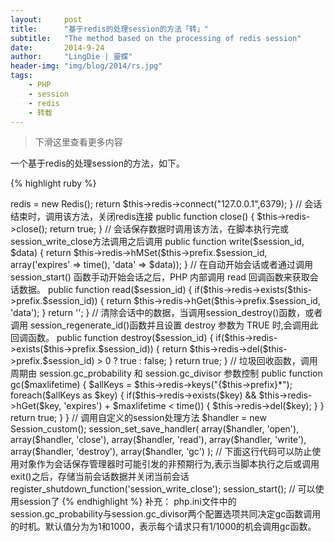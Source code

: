 ```yaml
---
layout:     post
title:      "基于redis的处理session的方法「转」"
subtitle:   "The method based on the processing of redis session"
date:       2014-9-24
author:     "LingDie | 靈蝶"
header-img: "img/blog/2014/rs.jpg"
tags:
    - PHP
    - session
    - redis
    - 转载
---
```


> 下滑这里查看更多内容

一个基于redis的处理session的方法，如下。

{% highlight ruby %}

  <?php
  class Session_custom {
      private $redis; // redis实例
      private $prefix = 'sess_'; // session_id前缀
      
      // 会话开始时，会执行该方法，连接redis服务器
      public function open($path, $name) {
          $this->redis = new Redis();
          return $this->redis->connect("127.0.0.1",6379);
     }
     
     // 会话结束时，调用该方法，关闭redis连接
     public function close() {
         $this->redis->close();
         return true;
     }
     
     // 会话保存数据时调用该方法，在脚本执行完或session_write_close方法调用之后调用
     public function write($session_id, $data) {
         return $this->redis->hMSet($this->prefix.$session_id, array('expires' => time(), 'data' => $data));
     }
     
     // 在自动开始会话或者通过调用 session_start() 函数手动开始会话之后，PHP 内部调用 read 回调函数来获取会话数据。
     public function read($session_id) {
         if($this->redis->exists($this->prefix.$session_id)) {
             return $this->redis->hGet($this->prefix.$session_id, 'data');
         }
         return '';
     }
     
     // 清除会话中的数据，当调用session_destroy()函数，或者调用 session_regenerate_id()函数并且设置 destroy 参数为 TRUE 时,会调用此回调函数。
     public function destroy($session_id) {
         if($this->redis->exists($this->prefix.$session_id)) {
             return $this->redis->del($this->prefix.$session_id) > 0 ? true : false;
         }
         return true;
     }
     
     // 垃圾回收函数，调用周期由 session.gc_probability 和 session.gc_divisor 参数控制
     public function gc($maxlifetime) {
         $allKeys = $this->redis->keys("{$this->prefix}*");
         foreach($allKeys as $key) {
             if($this->redis->exists($key) && $this->redis->hGet($key, 'expires') + $maxlifetime < time()) {
                 $this->redis->del($key);
             }
         }
         return true;
     }
 }
 
 // 调用自定义的session处理方法
 $handler = new Session_custom();
 session_set_save_handler(
     array($handler, 'open'),
     array($handler, 'close'),
     array($handler, 'read'),
     array($handler, 'write'),
     array($handler, 'destroy'),
     array($handler, 'gc')
 );
 
 // 下面这行代码可以防止使用对象作为会话保存管理器时可能引发的非预期行为,表示当脚本执行之后或调用exit()之后，存储当前会话数据并关闭当前会话
 register_shutdown_function('session_write_close');
 
 session_start();
 
 // 可以使用session了

{% endhighlight %}

补充：

php.ini文件中的session.gc_probability与session.gc_divisor两个配置选项共同决定gc函数调用的时机。默认值分为为1和1000，表示每个请求只有1/1000的机会调用gc函数。